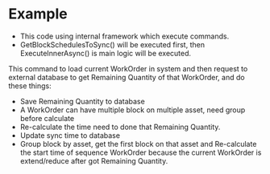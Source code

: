 # Example
- This code using internal framework which execute commands.
- GetBlockSchedulesToSync() will be executed first, then ExecuteInnerAsync() is main logic will be executed.

This command to load current WorkOrder in system and then request to external database to get Remaining Quantity of that WorkOrder, and do these things:
- Save Remaining Quantity to database
- A WorkOrder can have multiple block on multiple asset, need group before calculate
- Re-calculate the time need to done that Remaining Quantity.
- Update sync time to database
- Group block by asset, get the first block on that asset 
and Re-calculate the start time of sequence WorkOrder because the current WorkOrder is extend/reduce after got Remaining Quantity.
